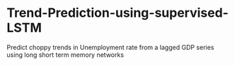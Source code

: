 # Trend-Prediction-using-supervised-LSTM
Predict choppy trends in Unemployment rate from a lagged GDP series using long short term memory networks

